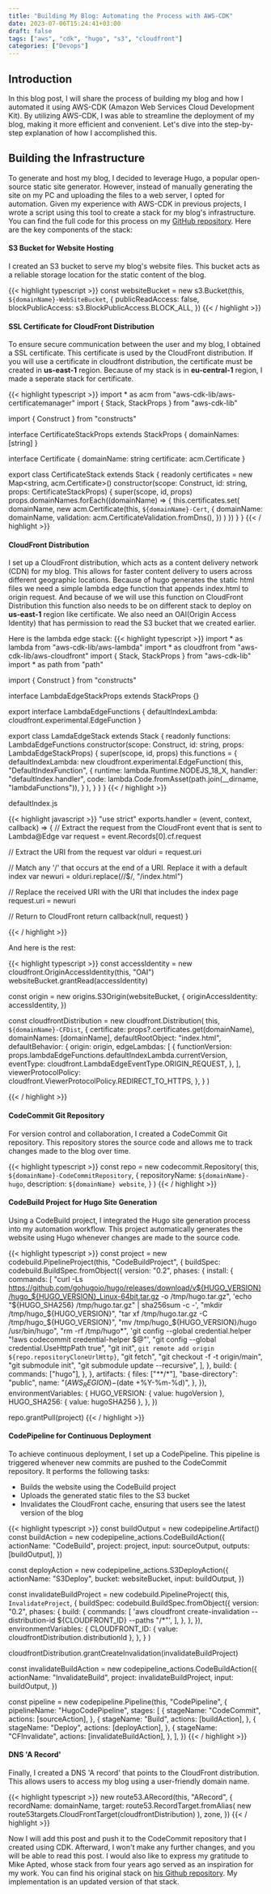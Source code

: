 ```yaml
---
title: "Building My Blog: Automating the Process with AWS-CDK"
date: 2023-07-06T15:24:41+03:00
draft: false
tags: ["aws", "cdk", "hugo", "s3", "cloudfront"]
categories: ["Devops"]
---
```


## Introduction

In this blog post, I will share the process of building my blog and how I automated it using
AWS-CDK (Amazon Web Services Cloud Development Kit). By utilizing AWS-CDK, I was able to
streamline the deployment of my blog, making it more efficient and convenient.
Let's dive into the step-by-step explanation of how I accomplished this.

## Building the Infrastructure

To generate and host my blog, I decided to leverage Hugo, a popular open-source static site generator.
However, instead of manually generating the site on my PC and uploading the files to a web server,
I opted for automation. Given my experience with AWS-CDK in previous projects, I wrote a script using
this tool to create a stack for my blog's infrastructure. You can find the full code for this process
on my [GitHub repository](https://github.com/ilkerdagli/ilker.io-cdk "GitHub repository"). Here are the key components of the stack:

#### S3 Bucket for Website Hosting

I created an S3 bucket to serve my blog's website files. 
This bucket acts as a reliable storage location for the static content of the blog.

{{< highlight typescript >}}
const websiteBucket = new s3.Bucket(this, `${domainName}-WebSiteBucket`, {
  publicReadAccess: false,
  blockPublicAccess: s3.BlockPublicAccess.BLOCK_ALL,
})
{{< / highlight >}}

#### SSL Certificate for CloudFront Distribution

To ensure secure communication between the user and my blog, I obtained a SSL certificate. 
This certificate is used by the CloudFront distribution. If you will use a certificate in
cloudfront distribution, the certificate must be created in __us-east-1__ region.
Because of my stack is in __eu-central-1__ region, I made a seperate stack for certificate.

{{< highlight typescript >}}
import * as acm from "aws-cdk-lib/aws-certificatemanager"
import { Stack, StackProps } from "aws-cdk-lib"

import { Construct } from "constructs"

interface CertificateStackProps extends StackProps {
  domainNames: [string]
}

interface Certificate {
  domainName: string
  certificate: acm.Certificate
}

export class CertificateStack extends Stack {
  readonly certificates = new Map<string, acm.Certificate>()
  constructor(scope: Construct, id: string, props: CertificateStackProps) {
    super(scope, id, props)
    props.domainNames.forEach((domainName) => {
      this.certificates.set(
        domainName,
        new acm.Certificate(this, `${domainName}-Cert`, {
          domainName: domainName,
          validation: acm.CertificateValidation.fromDns(),
        })
      )
    })
  }
}
{{< / highlight >}}

#### CloudFront Distribution

I set up a CloudFront distribution, which acts as a content delivery network (CDN) for my blog.
This allows for faster content delivery to users across different geographic locations.
Because of hugo generates the static html files we need a simple lambda edge function 
that appends index.html to origin request.
And because of we will use this function on CloudFront Distribution this function 
also needs to be on different stack to deploy on __us-east-1__ region like certificate.
We also need an OAI(Origin Access Identity) that has permission to read the S3 bucket that we created earlier.

Here is the lambda edge stack:
{{< highlight typescript >}}
import * as lambda from "aws-cdk-lib/aws-lambda"
import * as cloudfront from "aws-cdk-lib/aws-cloudfront"
import { Stack, StackProps } from "aws-cdk-lib"
import * as path from "path"

import { Construct } from "constructs"

interface LambdaEdgeStackProps extends StackProps {}

export interface LambdaEdgeFunctions {
  defaultIndexLambda: cloudfront.experimental.EdgeFunction
}

export class LamdaEdgeStack extends Stack {
  readonly functions: LambdaEdgeFunctions
  constructor(scope: Construct, id: string, props: LambdaEdgeStackProps) {
    super(scope, id, props)
    this.functions = {
      defaultIndexLambda: new cloudfront.experimental.EdgeFunction(
        this,
        "DefaultIndexFunction",
        {
          runtime: lambda.Runtime.NODEJS_18_X,
          handler: "defaultIndex.handler",
          code: lambda.Code.fromAsset(path.join(__dirname, "lambdaFunctions")),
        }
      ),
    }
  }
}
{{< / highlight >}}

defaultIndex.js

{{< highlight javascript >}}
"use strict"
exports.handler = (event, context, callback) => {
  // Extract the request from the CloudFront event that is sent to Lambda@Edge
  var request = event.Records[0].cf.request

  // Extract the URI from the request
  var olduri = request.uri

  // Match any '/' that occurs at the end of a URI. Replace it with a default index
  var newuri = olduri.replace(/\/$/, "/index.html")

  // Replace the received URI with the URI that includes the index page
  request.uri = newuri

  // Return to CloudFront
  return callback(null, request)
}

{{< / highlight >}}

And here is the rest:

{{< highlight typescript >}}
const accessIdentity = new cloudfront.OriginAccessIdentity(this, "OAI")
websiteBucket.grantRead(accessIdentity)

const origin = new origins.S3Origin(websiteBucket, {
  originAccessIdentity: accessIdentity,
})

const cloudfrontDistribution = new cloudfront.Distribution(
  this,
  `${domainName}-CFDist`,
  {
    certificate: props?.certificates.get(domainName),
    domainNames: [domainName],
    defaultRootObject: "index.html",
    defaultBehavior: {
      origin: origin,
      edgeLambdas: [
        {
          functionVersion:
            props.lambdaEdgeFunctions.defaultIndexLambda.currentVersion,
          eventType: cloudfront.LambdaEdgeEventType.ORIGIN_REQUEST,
        },
      ],
      viewerProtocolPolicy:
        cloudfront.ViewerProtocolPolicy.REDIRECT_TO_HTTPS,
    },
  }
)

{{< / highlight >}}

#### CodeCommit Git Repository

For version control and collaboration, I created a CodeCommit Git repository.
This repository stores the source code and allows me to track changes made to the blog over time.

{{< highlight typescript >}}
const repo = new codecommit.Repository(
  this,
  `${domainName}-CodeCommitRepository`,
  {
    repositoryName: `${domainName}-hugo`,
    description: `${domainName} website`,
  }
)
{{< / highlight >}}

#### CodeBuild Project for Hugo Site Generation

Using a CodeBuild project, I integrated the Hugo site generation process into my automation workflow.
This project automatically generates the website using Hugo whenever changes are made to the source code.

{{< highlight typescript >}}
const project = new codebuild.PipelineProject(this, "CodeBuildProject", {
  buildSpec: codebuild.BuildSpec.fromObject({
    version: "0.2",
    phases: {
      install: {
        commands: [
          "curl -Ls https://github.com/gohugoio/hugo/releases/download/v${HUGO_VERSION}/hugo_${HUGO_VERSION}_Linux-64bit.tar.gz -o /tmp/hugo.tar.gz",
          'echo "${HUGO_SHA256}  /tmp/hugo.tar.gz" | sha256sum -c -',
          "mkdir /tmp/hugo_${HUGO_VERSION}",
          "tar xf /tmp/hugo.tar.gz -C /tmp/hugo_${HUGO_VERSION}",
          "mv /tmp/hugo_${HUGO_VERSION}/hugo /usr/bin/hugo",
          "rm -rf /tmp/hugo*",
          'git config --global credential.helper "!aws codecommit credential-helper $@"',
          "git config --global credential.UseHttpPath true",
          "git init",
          `git remote add origin ${repo.repositoryCloneUrlHttp}`,
          "git fetch",
          "git checkout -f -t origin/main",
          "git submodule init",
          "git submodule update --recursive",
        ],
      },
      build: {
        commands: ["hugo"],
      },
    },
    artifacts: {
      files: ["**/*"],
      "base-directory": "public",
      name: "$(AWS_REGION)-$(date +%Y-%m-%d)",
    },
  }),
  environmentVariables: {
    HUGO_VERSION: { value: hugoVersion },
    HUGO_SHA256: { value: hugoSHA256 },
  },
})

repo.grantPull(project)
{{< / highlight >}}


#### CodePipeline for Continuous Deployment

To achieve continuous deployment, I set up a CodePipeline. This pipeline is triggered whenever new commits are pushed to the CodeCommit repository. It performs the following tasks:

- Builds the website using the CodeBuild project
- Uploads the generated static files to the S3 bucket
- Invalidates the CloudFront cache, ensuring that users see the latest version of the blog

{{< highlight typescript >}}
const buildOutput = new codepipeline.Artifact()
const buildAction = new codepipeline_actions.CodeBuildAction({
  actionName: "CodeBuild",
  project: project,
  input: sourceOutput,
  outputs: [buildOutput],
})

const deployAction = new codepipeline_actions.S3DeployAction({
  actionName: "S3Deploy",
  bucket: websiteBucket,
  input: buildOutput,
})

const invalidateBuildProject = new codebuild.PipelineProject(
  this,
  `InvalidateProject`,
  {
    buildSpec: codebuild.BuildSpec.fromObject({
      version: "0.2",
      phases: {
        build: {
          commands: [
            'aws cloudfront create-invalidation --distribution-id ${CLOUDFRONT_ID} --paths "/*"',
          ],
        },
      },
    }),
    environmentVariables: {
      CLOUDFRONT_ID: { value: cloudfrontDistribution.distributionId },
    },
  }
)

cloudfrontDistribution.grantCreateInvalidation(invalidateBuildProject)

const invalidateBuildAction = new codepipeline_actions.CodeBuildAction({
  actionName: "InvalidateBuild",
  project: invalidateBuildProject,
  input: buildOutput,
})

const pipeline = new codepipeline.Pipeline(this, "CodePipeline", {
  pipelineName: "HugoCodePipeline",
  stages: [
    {
      stageName: "CodeCommit",
      actions: [sourceAction],
    },
    {
      stageName: "Build",
      actions: [buildAction],
    },
    {
      stageName: "Deploy",
      actions: [deployAction],
    },
    {
      stageName: "CFInvalidate",
      actions: [invalidateBuildAction],
    },
  ],
})
{{< / highlight >}}


#### DNS 'A Record'

Finally, I created a DNS 'A record' that points to the CloudFront distribution.
This allows users to access my blog using a user-friendly domain name.

{{< highlight typescript >}}
new route53.ARecord(this, "ARecord", {
  recordName: domainName,
  target: route53.RecordTarget.fromAlias(
    new route53targets.CloudFrontTarget(cloudfrontDistribution)
  ),
  zone,
})
{{< / highlight >}}

Now I will add this post and push it to the CodeCommit repository that I created using CDK. 
Afterward, I won't make any further changes, and you will be able to read this post. 
I would also like to express my gratitude to Mike Apted, whose stack from four years ago served 
as an inspiration for my work. You can find his original stack on [his Github repository](https://github.com/mikeapted/aws-cdk-hugo-s3 "GitHub repository"). 
My implementation is an updated version of that stack.